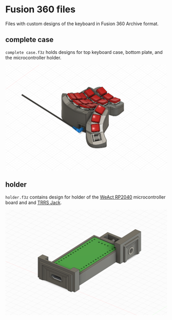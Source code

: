 # Fusion 360 files

Files with custom designs of the keyboard in Fusion 360 Archive format.

## complete case

`complete case.f3z` holds designs for top keyboard case, bottom plate, and the microcontroller holder.

![rendered image of complete case design](/images/design5.png)

## holder

`holder.f3z` contains design for holder of the [WeAct RP2040](https://github.com/WeActStudio/WeActStudio.RP2040CoreBoard) microcontroller board and and [TRRS Jack](https://splitkb.com/products/trrs-jacks?_pos=2&_sid=e304fe1ae&_ss=r).

![rendered image of the holder design](/images/design6.png)
